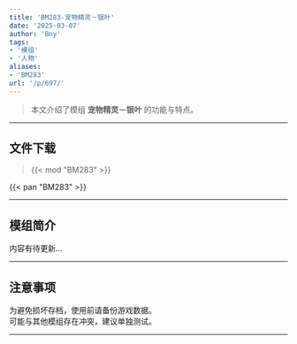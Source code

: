 ```yaml
---
title: 'BM283-宠物精灵－银叶'
date: '2025-03-07'
author: 'Bny'
tags:
- '模组'
- '人物'
aliases:
- 'BM283'
url: '/p/697/'
---
```


> 本文介绍了模组 **宠物精灵－银叶** 的功能与特点。

---

## 文件下载  

> {{< mod "BM283" >}}  

{{< pan "BM283" >}}  

---

## 模组简介

>  
内容有待更新...  

---

## 注意事项

>  
为避免损坏存档，使用前请备份游戏数据。  
可能与其他模组存在冲突，建议单独测试。  

---

